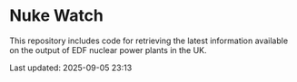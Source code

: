 # Nuke Watch

This repository includes code for retrieving the latest information available on the output of EDF nuclear power plants in the UK.

Last updated: 2025-09-05 23:13